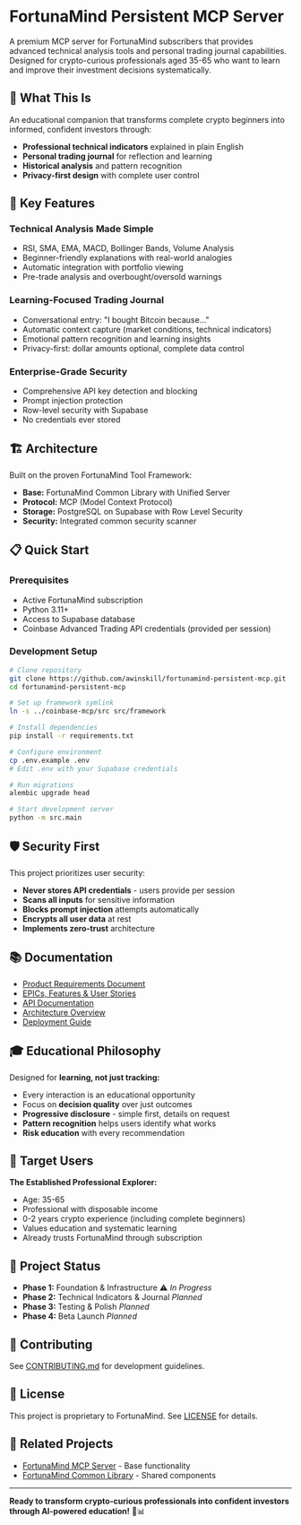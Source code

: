 # FortunaMind Persistent MCP Server

A premium MCP server for FortunaMind subscribers that provides advanced technical analysis tools and personal trading journal capabilities. Designed for crypto-curious professionals aged 35-65 who want to learn and improve their investment decisions systematically.

## 🎯 **What This Is**

An educational companion that transforms complete crypto beginners into informed, confident investors through:

- **Professional technical indicators** explained in plain English
- **Personal trading journal** for reflection and learning
- **Historical analysis** and pattern recognition
- **Privacy-first design** with complete user control

## 🚀 **Key Features**

### Technical Analysis Made Simple
- RSI, SMA, EMA, MACD, Bollinger Bands, Volume Analysis
- Beginner-friendly explanations with real-world analogies
- Automatic integration with portfolio viewing
- Pre-trade analysis and overbought/oversold warnings

### Learning-Focused Trading Journal
- Conversational entry: "I bought Bitcoin because..."
- Automatic context capture (market conditions, technical indicators)
- Emotional pattern recognition and learning insights
- Privacy-first: dollar amounts optional, complete data control

### Enterprise-Grade Security
- Comprehensive API key detection and blocking
- Prompt injection protection
- Row-level security with Supabase
- No credentials ever stored

## 🏗️ **Architecture**

Built on the proven FortunaMind Tool Framework:
- **Base:** FortunaMind Common Library with Unified Server
- **Protocol:** MCP (Model Context Protocol) 
- **Storage:** PostgreSQL on Supabase with Row Level Security
- **Security:** Integrated common security scanner

## 📋 **Quick Start**

### Prerequisites
- Active FortunaMind subscription
- Python 3.11+
- Access to Supabase database
- Coinbase Advanced Trading API credentials (provided per session)

### Development Setup
```bash
# Clone repository
git clone https://github.com/awinskill/fortunamind-persistent-mcp.git
cd fortunamind-persistent-mcp

# Set up framework symlink
ln -s ../coinbase-mcp/src src/framework

# Install dependencies
pip install -r requirements.txt

# Configure environment
cp .env.example .env
# Edit .env with your Supabase credentials

# Run migrations
alembic upgrade head

# Start development server
python -m src.main
```

## 🛡️ **Security First**

This project prioritizes user security:
- **Never stores API credentials** - users provide per session
- **Scans all inputs** for sensitive information
- **Blocks prompt injection** attempts automatically  
- **Encrypts all user data** at rest
- **Implements zero-trust** architecture

## 📚 **Documentation**

- [Product Requirements Document](PRD.md)
- [EPICs, Features & User Stories](EPICS_FEATURES_USER_STORIES.md)
- [API Documentation](docs/api/README.md)
- [Architecture Overview](docs/architecture/README.md)
- [Deployment Guide](docs/deployment/README.md)

## 🎓 **Educational Philosophy**

Designed for **learning, not just tracking:**

- Every interaction is an educational opportunity
- Focus on **decision quality** over just outcomes
- **Progressive disclosure** - simple first, details on request
- **Pattern recognition** helps users identify what works
- **Risk education** with every recommendation

## 👥 **Target Users**

**The Established Professional Explorer:**
- Age: 35-65
- Professional with disposable income
- 0-2 years crypto experience (including complete beginners)
- Values education and systematic learning
- Already trusts FortunaMind through subscription

## 🚦 **Project Status**

- **Phase 1:** Foundation & Infrastructure ⚠️ *In Progress*
- **Phase 2:** Technical Indicators & Journal *Planned*
- **Phase 3:** Testing & Polish *Planned*
- **Phase 4:** Beta Launch *Planned*

## 🤝 **Contributing**

See [CONTRIBUTING.md](CONTRIBUTING.md) for development guidelines.

## 📄 **License**

This project is proprietary to FortunaMind. See [LICENSE](LICENSE) for details.

## 🔗 **Related Projects**

- [FortunaMind MCP Server](https://github.com/awinskill/fortunamind-mcp) - Base functionality
- [FortunaMind Common Library](https://github.com/awinskill/fortunamind-core) - Shared components

---

**Ready to transform crypto-curious professionals into confident investors through AI-powered education!** 🚀📊